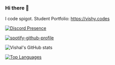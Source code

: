 ### Hi there 👋

I code spigot.
Student
Portfolio: https://vishy.codes

[![Discord Presence](https://lanyard.cnrad.dev/api/563354238156275712)](https://discord.com/users/563354238156275712)

[![spotify-github-profile](https://spotify-github-profile.vercel.app/api/view?uid=rhu46qmfb3bx9gi8y5mnulivd&cover_image=true&theme=default)](https://github.com/kittinan/spotify-github-profile)

![Vishal's GitHub stats](https://github-readme-stats.vercel.app/api?username=vishalpj14&show_icons=true&theme=algolia)

[![Top Languages](https://github-readme-stats.vercel.app/api/top-langs/?username=vishalpj14&langs_count=8)](https://github.com/anuraghazra/github-readme-stats)
